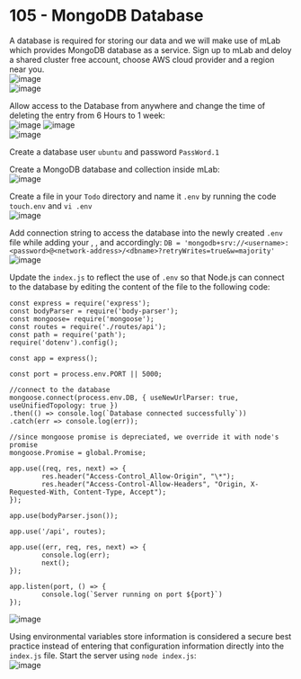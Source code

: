 # 105 - MongoDB Database
A database is required for storing our data and we will make use of mLab which provides MongoDB database as a service. Sign up to mLab and deloy a shared cluster free account, choose AWS cloud provider and a region near you.  
![image](https://github.com/gideonsngo/DevOpsTraining/assets/74353147/7cd51e5f-15e8-40e9-a6f4-86216f1e0094)  
![image](https://github.com/gideonsngo/DevOpsTraining/assets/74353147/6d0b4d21-b427-4b09-a8f1-d166df0da14d)  

Allow access to the Database from anywhere and change the time of deleting the entry from 6 Hours to 1 week:  
![image](https://github.com/gideonsngo/DevOpsTraining/assets/74353147/8e36ae8c-fe08-431c-92f5-881065f2ecee)
![image](https://github.com/gideonsngo/DevOpsTraining/assets/74353147/f0326ba7-925d-4ff3-b439-ac1517b8c307)  
![image](https://github.com/gideonsngo/DevOpsTraining/assets/74353147/4c4d8213-d4e3-4775-87ac-dc3e8fdda194)

Create a database user ```ubuntu``` and password ```PassWord.1```  

Create a MongoDB database and collection inside mLab:  
![image](https://github.com/gideonsngo/DevOpsTraining/assets/74353147/dc433604-6c52-4f78-a99f-d68d6ee3706b)  

Create a file in your ```Todo``` directory and name it ```.env``` by running the code ```touch.env``` and ```vi .env```  
![image](https://github.com/gideonsngo/DevOpsTraining/assets/74353147/0ff13db1-de64-46a5-96c8-6bc605864714)  

Add connection string to access the database into the newly created ```.env``` file while adding your <username>, <password>, <network-address> and <database> accordingly: 
```DB = 'mongodb+srv://<username>:<password>@<network-address>/<dbname>?retryWrites=true&w=majority'```  
![image](https://github.com/gideonsngo/DevOpsTraining/assets/74353147/f8ff175a-f9d9-4de2-a209-fb1d5e444ba8)  

Update the ```index.js``` to reflect the use of ```.env``` so that Node.js can connect to the database by editing the content of the file to the following code:  
````
const express = require('express');
const bodyParser = require('body-parser');
const mongoose= require('mongoose');
const routes = require('./routes/api');
const path = require('path');
require('dotenv').config();

const app = express();

const port = process.env.PORT || 5000;

//connect to the database
mongoose.connect(process.env.DB, { useNewUrlParser: true, useUnifiedTopology: true })
.then(() => console.log(`Database connected successfully`))
.catch(err => console.log(err));

//since mongoose promise is depreciated, we override it with node's promise
mongoose.Promise = global.Promise;

app.use((req, res, next) => {
        res.header("Access-Control_Allow-Origin", "\*");
        res.header("Access-Control-Allow-Headers", "Origin, X-Requested-With, Content-Type, Accept");
});

app.use(bodyParser.json());

app.use('/api', routes);

app.use((err, req, res, next) => {
        console.log(err);
        next();
});

app.listen(port, () => {
        console.log(`Server running on port ${port}`)
});
````
![image](https://github.com/gideonsngo/DevOpsTraining/assets/74353147/a527e4e4-6090-49e2-ae8a-97a8eeba91bd)  

Using environmental variables store information is considered a secure best practice instead of entering that configuration information directly into the ```index.js``` file. Start the server using ```node index.js```:  
![image](https://github.com/gideonsngo/DevOpsTraining/assets/74353147/0ecf3193-0341-436f-9752-51aa5c826651)  












